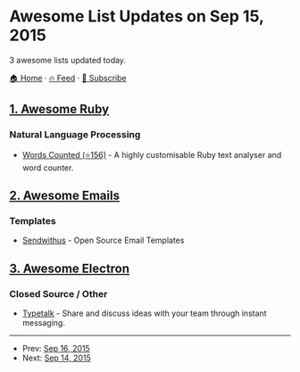 # Awesome List Updates on Sep 15, 2015

3 awesome lists updated today.

[🏠 Home](/README.md) · [🔥 Feed](https://test.trackawesomelist.com/feed.xml) · [📮 Subscribe](https://trackawesomelist.us17.list-manage.com/subscribe?u=d2f0117aa829c83a63ec63c2f&id=36a103854c)



## [1. Awesome Ruby](/content/markets/awesome-ruby/README.md)

### Natural Language Processing

*   [Words Counted (⭐156)](https://github.com/abitdodgy/words_counted) - A highly customisable Ruby text analyser and word counter.

## [2. Awesome Emails](/content/jonathandion/awesome-emails/README.md)

### Templates

*   [Sendwithus](https://www.sendwithus.com/resources/templates) - Open Source Email Templates

## [3. Awesome Electron](/content/sindresorhus/awesome-electron/README.md)

### Closed Source / Other

*   [Typetalk](http://www.typetalk.in) - Share and discuss ideas with your team through instant messaging.

---

- Prev: [Sep 16, 2015](/content/2015/09/16/README.md)
- Next: [Sep 14, 2015](/content/2015/09/14/README.md)